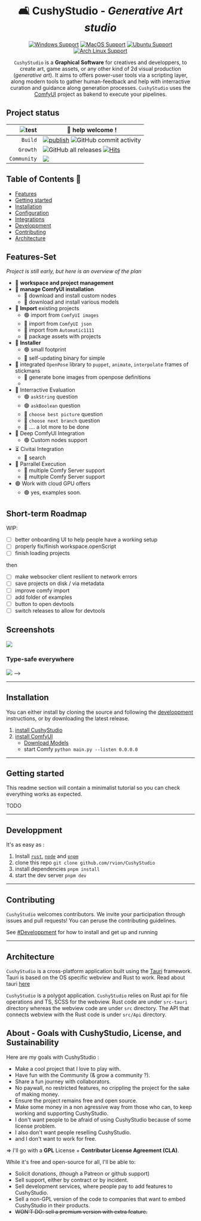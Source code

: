 <div align="center">

# 🛋 CushyStudio - _Generative Art studio_

[![Windows Support](https://img.shields.io/badge/Windows-0078D6?style=for-the-badge&logo=windows&logoColor=white)](https://github.com/rvion/CushyStudio/releases)
[![MacOS Support](https://img.shields.io/badge/MACOS-adb8c5?style=for-the-badge&logo=apple&logoColor=white)](https://github.com/rvion/CushyStudio/releases)
[![Ubuntu Support](https://img.shields.io/badge/Ubuntu-E95420?style=for-the-badge&logo=ubuntu&logoColor=white)](https://github.com/rvion/CushyStudio/releases)
[![Arch Linux Support](https://img.shields.io/badge/Arch_Linux-1793D1?style=for-the-badge&logo=arch-linux&logoColor=white)](https://github.com/rvion/CushyStudio/releases)

<!-- Introduction -->

`CushyStudio` is a **Graphical Software** for creatives and developpers, to create art, game assets,
or any other kind of 2d visual production (_generative art_). It aims to offers power-user tools via
a scripting layer, along modern tools to gather human-feedback and help with interractive curation
and guidance along generation processes. `CushyStudio` uses the [ComfyUI]() project as bakend to
execute your pipelines.

<!--
    Build and automate your art or game asset production.
    Deploy interractive generative art pipelines with human curation, validation and guidance.
-->

</div>

## Project status

| ![test](https://img.shields.io/badge/Stability-ALPHA-red?style=flat) | 👋 help welcome !                                                                                                                                                                                                                                                                                                                              |
| -------------------------------------------------------------------: | ---------------------------------------------------------------------------------------------------------------------------------------------------------------------------------------------------------------------------------------------------------------------------------------------------------------------------------------------- |
|                                                              `Build` | [![publish](https://github.com/rvion/CushyStudio/actions/workflows/publish.yml/badge.svg)](https://github.com/rvion/CushyStudio/actions/workflows/publish.yml) ![GitHub commit activity](https://img.shields.io/github/commit-activity/m/rvion/CushyStudio?style=flat)                                                                         |
|                                                             `Growth` | ![GitHub all releases](https://img.shields.io/github/downloads/rvion/CushyStudio/total?style=flat) [![Hits](https://hits.seeyoufarm.com/api/count/incr/badge.svg?url=https%3A%2F%2Fgithub.com%2Frvion%2FCushyStudio&count_bg=%2379C83D&title_bg=%23555555&icon=&icon_color=%23E7E7E7&title=hits&edge_flat=false)](https://hits.seeyoufarm.com) |
|                                                          `Community` | [![](https://dcbadge.vercel.app/api/server/GfAN6hF2ad)](https://discord.gg/GfAN6hF2ad)                                                                                                                                                                                                                                                         |

<!-- ![Subreddit subscribers](https://img.shields.io/reddit/subreddit-subscribers/CushyStudio?style=flat&logo=reddit) ![Twitter Follow](https://img.shields.io/twitter/follow/CushyStudio?style=flat&logo=twitter) -->

## Table of Contents 📌

-   [Features](#features)
-   [Getting started](#getting-started)
-   [Installation](#installation)
-   [Configuration](#configuration)
-   [Integrations](#third-party-integrations)
-   [Developpment](#developpment)
-   [Contributing](#contributing)
-   [Architecture](#architecture)

## Features-Set

_Project is still early, but here is an overview of the plan_

<!-- [🟢 = acceptable, 🔶 = partial, ☣️ = not ready] -->

-   🔶 **workspace and project management**
-   🔴 **manage ComfyUI installation**
    -   🔴 download and install custom nodes
    -   🔴 download and install various models
-   🔶 **Import** existing projects
    -   🟢 import from `ComfyUI images`
    -   🔶 import from `ComfyUI json`
    -   🔶 import from `Automatic1111`
    -   🔴 package assets with projects
-   🔶 **Installer**
    -   🟢 small footprint
    -   🔶 self-updating binary for simple
-   🔶 integrated `OpenPose` library to `puppet`, `animate`, `interpolate` frames of stickmans
    -   🔶 generate bone images from openpose definitions
    -
-   🔶 Interractive Evaluation
    -   🟢 `askString` question
    -   🟢 `askBoolean` question
    -   🔶 `choose best picture` question
    -   🔶 `choose next branch` question
    -   🔴 .... a lot more to be done
-   🔶 Deep ComfyUI Integration
    -   🟢 Custom nodes support
-   ⏳ Civitai Integration
    -   🔶 search
-   🔶 Parrallel Execution
    -   🔶 multiple Comfy Server support
    -   🔶 multiple Comfy Server support
-   🟢 Work with cloud GPU offers
    -   🟢 yes, examples soon.

## Short-term Roadmap

WIP:

-   [ ] better onboarding UI to help people have a working setup
-   [ ] properly fix/finish workspace.openScript
-   [ ] finish loading projects

then

-   [ ] make websocker client resilient to network errors
-   [ ] save projects on disk / via metadata
-   [ ] improve comfy import
-   [ ] add folder of examples
-   [ ] button to open devtools
-   [ ] switch releases to allow for devtools

## Screenshots

![](website/static/img/screenshots/2023-03-24-09-29-45.png)

### Type-safe everywhere

![](website/static/img/screenshots/2023-03-18-23-13-53.png) -->

---

## Installation

You can either install by cloning the source and following the [developpment](#developpment) instructions, or by downloading the latest release.

1.  [install CushyStudio](http://github.com/rvion/CushyStudio/releases)
1.  [install ComfyUI](https://github.com/comfyanonymous/ComfyUI)
    -   [Download Models](scripts/download-models.sh)
    -   start Comfy `python main.py --listen 0.0.0.0`

---

## Getting started

This readme section will contain a minimalist tutorial so you can check everything works as expected.

TODO

---

## Developpment

It's as easy as :

1.  Install [`rust`](rustup), [`node`]() and [`pnpm`]()
2.  clone this repo `git clone github.com/rvion/CushyStudio`
3.  install dependencies `pnpm install`
4.  start the dev server `pnpm dev`

---

## Contributing

`CushyStudio` welcomes contributors. We invite your participation through issues and pull requests! You can peruse the contributing guidelines.

See [#Developpment](#developpment) for how to install and get up and running

---

## Architecture

`CushyStudio` is a cross-platform application built using the [Tauri](https://tauri.studio) framework. Tauri is based on the OS specific webview and Rust to work. Read about tauri [here](https://tauri.studio/en/docs/about/intro)

`CushyStudio` is a polygot application. `CushyStudio` relies on Rust api for file operations and TS, SCSS for the webview. Rust code are under `src-tauri` directory whereas the webview code are under `src` directory. The API that connects webview with the Rust code is under `src/Api` directory.

<!-- This project has quite a backlog of suggestions! If you're new to the project, maybe you'd like to open a pull request to address one of them. -->

<!-- ## Comfy Wishlist

-   [ ] `store` node for persistng node output across flow evaluation
-   [ ] `promptID` that can be sent to the server to be included in every `'status'` , `'progress'` , `'executing'` & `'executed'` update payloads -->

## About - Goals with CushyStudio, License, and Sustainability

Here are my goals with CushyStudio :

-   Make a cool project that I love to play with.
-   Have fun with the Community (& grow a community ?).
-   Share a fun journey with collaborators.
-   No paywall, no restricted features, no crippling the project for the sake of making money.
-   Ensure the project remains free and open source.
-   Make some money in a non agressive way from those who can, to keep working and supporting CushyStudio.
-   I don't want people to be afraid of using CushyStudio because of some license problem.
-   I also don't want people reselling CushyStudio.
-   and I don't want to work for free.

=> I'll go with a **GPL** License + **Contributor License Agreement (CLA)**.

While it's free and open-source for all, I'll be able to:

-   Solicit donations, (though a Patreon or github support)
-   Sell support, either by contract or by incident.
-   Sell development services, where people pay to add features to CushyStudio.
-   Sell a non-GPL version of the code to companies that want to embed CushyStudio in their products.
-   ~~WON'T DO: sell a premium version with extra feature.~~
